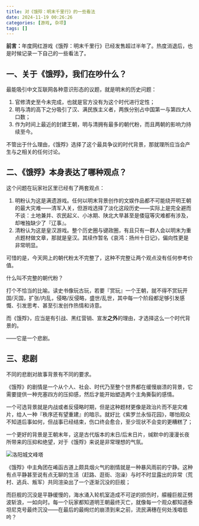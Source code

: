 ```yaml
---
title: 对《饿殍：明末千里行》的一些看法
date: 2024-11-19 00:26:26
categories: [游戏, 杂项]
tags: []
---
```


<b>前言：</b>年度网红游戏《饿殍：明末千里行》已经发售超过半年了。热度消退后，也是时候记录一下自己的一些看法了。

<!--more-->

## 一、关于《饿殍》，我们在吵什么？

最能吸引中文互联网各种意识形态的议题，就是明末的历史问题：

1. 官修清史至今未完成，也就是官方没有为这个时代进行定性；
2. 明与清的高下之分吸引了汉、满民族主义者，两族分别占中国第一与第四大人口数；
3. 作为时间上最近的封建王朝，明与清拥有最多的朝代粉，而且两朝的影响力持续至今。

不管出于什么理由，《饿殍》选择了这个最具争议的时代背景，那就理所应当会产生与之相关的任何讨论。

## 二、《饿殍》本身表达了哪种观点？

这个问题在玩家社区里已经有了两套观点：

1. 明粉认为这是满遗游戏。任何以明末背景创作的文娱作品都不可能绕开明王朝的最大灾难——清军入关，但游戏选择了淡化这段历史——实际上是完全避而不谈：土地兼并、农民起义、小冰期、陕北大旱甚至是倭寇等灾难都有涉及，却唯独缺少了『辽事』。
2. 清粉认为这是皇汉游戏。整个历史圈与键政圈，有且只有一群人会以明末为重点题材做文章，那就是皇汉。其续作暂名《哀鸿：扬州十日记》，偏向性更是非常明显。

可惜的是，今天网上的朝代粉太不完整了，这种不完整让两个观点没有任何参考价值。

什么叫不完整的朝代粉？

打个不恰当的比喻。读史书像玩古玩，若要『赏玩』一个王朝，就不得不赏玩开国/灭国，扩张/内乱，侵略/反侵略，盛世/乱世，其中每一个阶段都足够引发感慨、引发思考、甚至引发创作热情和诗意。

而《饿殍》，应当是有引战、黑红营销、宣发<b>之外</b>的理由，才选择这么一个时代背景的。

——它是一个悲剧。

## 三、悲剧

不同的悲剧对故事背景有不同的要求。

《饿殍》的剧情是一个从个人、社会、时代乃至整个世界都在缓慢崩溃的背景，它需要提供一种充塞四方的压抑感，然后才能开始塑造两个主角撕裂的感情。

一个可选背景就是内战或者反侵略时期，但是这种题材更像是政治片而不是灾难片，给人一种『秩序还有望重建』的暗示。就好比《紫罗兰永恒花园》，哪怕观众不知道后事如何，但战事已经结束，伤口终会愈合，至少现状不会变的更糟糕了；

一个更好的背景是王朝末年，这是古代版本的末日/后末日片，缄默中的漫漫长夜所带来的压抑和绝望，对于《饿殍》来说是非常理想的气氛。

![洛阳城文峰塔](https://testgames.me/wp-content/uploads/2024/11/ee7b3ba9475c0e1da30b16baea141010-1.jpeg)

《饿殍》中主角团在崤函古道上颇具烟火气的剧情就是一种暴风雨前的宁静。这种有点平静甚至说有点无聊的生活（赶路、逛街、泡澡）与时不时显露出的异常（荒村、逃兵、叛军）共同渲染出了一个逐渐沉没的巨舰；

而巨舰的沉没是平静缓慢的，海水涌入轮机室造成不可逆的损伤时，艨艟巨舰正劈波斩浪，一如向时。每一个玩家都知道明王朝最终灭亡，就像每一个观众都知道泰坦尼克号最终沉没——在最后的最绚烂的崩溃到来之前，流民满穗在何处浅唱低吟？
